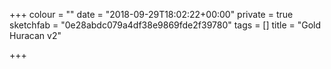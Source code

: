 +++
colour = ""
date = "2018-09-29T18:02:22+00:00"
private = true
sketchfab = "0e28abdc079a4df38e9869fde2f39780"
tags = []
title = "Gold Huracan v2"

+++
